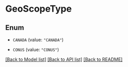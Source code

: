 # GeoScopeType

## Enum


* `CANADA` (value: `"CANADA"`)

* `CONUS` (value: `"CONUS"`)


[[Back to Model list]](../README.md#documentation-for-models) [[Back to API list]](../README.md#documentation-for-api-endpoints) [[Back to README]](../README.md)



